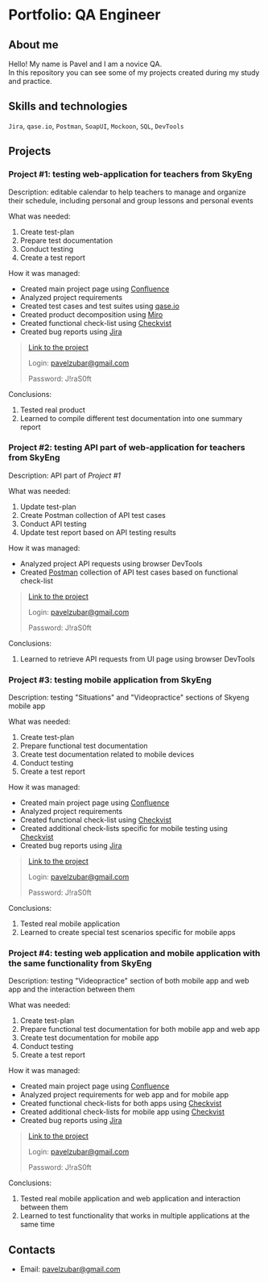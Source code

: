 # Portfolio: QA Engineer

## About me

Hello! My name is Pavel and I am a novice QA.  
In this repository you can see some of my projects created during my study and practice.

## Skills and technologies

`Jira`, `qase.io`, `Postman`, `SoapUI`, `Mockoon`, `SQL`, `DevTools`

## Projects

### Project #1: testing web-application for teachers from SkyEng

Description: editable calendar to help teachers to manage and organize their schedule, including personal and group lessons and personal events

What was needed:
1. Create test-plan
2. Prepare test documentation
3. Conduct testing
4. Create a test report

How it was managed: 
- Created main project page using [Confluence](https://www.atlassian.com/software/confluence)
- Analyzed project requirements
- Created test cases and test suites using [qase.io](https://app.qase.io/)
- Created product decomposition using [Miro](https://miro.com/)
- Created functional check-list using [Checkvist](https://checkvist.com/)
- Created bug reports using [Jira](https://www.atlassian.com/software/jira)

> [Link to the project](https://pavelzubar.atlassian.net/l/cp/m41cFKeC "Confluence page")
>
> Login: pavelzubar@gmail.com
>
> Password: J!raS0ft

Conclusions:
1. Tested real product
2. Learned to compile different test documentation into one summary report

### Project #2: testing API part of web-application for teachers from SkyEng

Description: API part of *Project #1*

What was needed:
1. Update test-plan
2. Create Postman collection of API test cases
3. Conduct API testing
4. Update test report based on API testing results

How it was managed:
- Analyzed project API requests using browser DevTools
- Created [Postman](https://www.postman.com/) collection of API test cases based on functional check-list

> [Link to the project](https://pavelzubar.atlassian.net/l/cp/m41cFKeC "Confluence page")
>
> Login: pavelzubar@gmail.com
>
> Password: J!raS0ft

Conclusions:
1. Learned to retrieve API requests from UI page using browser DevTools

### Project #3: testing mobile application from SkyEng

Description: testing "Situations" and "Videopractice" sections of Skyeng mobile app 

What was needed:
1. Create test-plan
2. Prepare functional test documentation
3. Create test documentation related to mobile devices
4. Conduct testing
5. Create a test report

How it was managed:
- Created main project page using [Confluence](https://www.atlassian.com/software/confluence)
- Analyzed project requirements
- Created functional check-list using [Checkvist](https://checkvist.com/)
- Created additional check-lists specific for mobile testing using [Checkvist](https://checkvist.com/)
- Created bug reports using [Jira](https://www.atlassian.com/software/jira)

> [Link to the project](https://pavelzubar.atlassian.net/l/cp/9w0HNhzJ "Confluence page")
>
> Login: pavelzubar@gmail.com
>
> Password: J!raS0ft

Conclusions:
1. Tested real mobile application
2. Learned to create special test scenarios specific for mobile apps

### Project #4: testing web application and mobile application with the same functionality from SkyEng

Description: testing "Videopractice" section of both mobile app and web app and the interaction between them

What was needed:
1. Create test-plan
2. Prepare functional test documentation for both mobile app and web app
3. Create test documentation for mobile app
4. Conduct testing
5. Create a test report

How it was managed:
- Created main project page using [Confluence](https://www.atlassian.com/software/confluence)
- Analyzed project requirements for web app and for mobile app
- Created functional check-lists for both apps using [Checkvist](https://checkvist.com/)
- Created additional check-lists for mobile app using [Checkvist](https://checkvist.com/)
- Created bug reports using [Jira](https://www.atlassian.com/software/jira)

> [Link to the project](https://pavelzubar.atlassian.net/l/cp/Tguea1uz "Confluence page")
>
> Login: pavelzubar@gmail.com
>
> Password: J!raS0ft

Conclusions:
1. Tested real mobile application and web application and interaction between them
2. Learned to test functionality that works in multiple applications at the same time

## Contacts
* Email: <pavelzubar@gmail.com>
